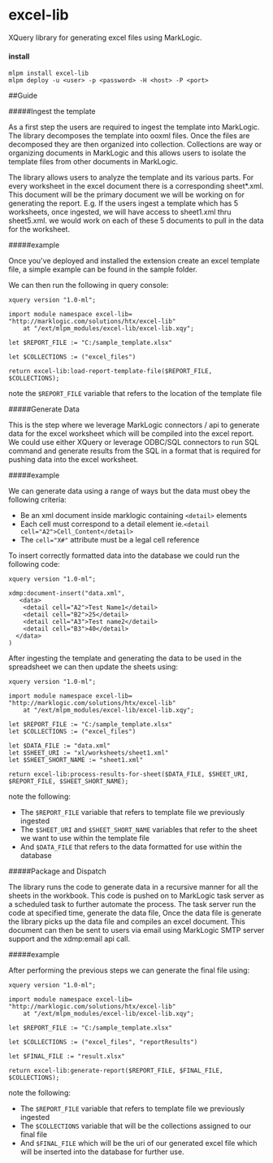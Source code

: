 # excel-lib
XQuery library for generating excel files using MarkLogic.

#### install

    mlpm install excel-lib
	mlpm deploy -u <user> -p <password> -H <host> -P <port>


##Guide

#####Ingest the template

As a first step the users are required to ingest the template into MarkLogic. The library decomposes the template into ooxml files. Once the files are decomposed they are then organized into collection. Collections are way or organizing documents in MarkLogic and this allows users to isolate the template files from other documents in MarkLogic.

The library allows users to analyze the template and its various parts. For every worksheet in the excel document there is a corresponding sheet*.xml. This document will be the primary document we will be working on for generating the report. E.g. If the users ingest a template which has 5 worksheets, once ingested, we will have access to sheet1.xml thru sheet5.xml. we would work on each of these 5 documents to pull in the data for the worksheet.

#####example

Once you've deployed and installed the extension create an excel template file, a simple example can be found in the sample folder.

We can then run the following in query console:

	xquery version "1.0-ml";
	
	import module namespace excel-lib= "http://marklogic.com/solutions/htx/excel-lib" 
		at "/ext/mlpm_modules/excel-lib/excel-lib.xqy";
		
	let $REPORT_FILE := "C:/sample_template.xlsx"

	let $COLLECTIONS := ("excel_files")
		  
	return excel-lib:load-report-template-file($REPORT_FILE, $COLLECTIONS);


note the `$REPORT_FILE` variable that refers to the location of the template file

#####Generate Data

This is the step where we leverage MarkLogic connectors / api to generate data for the excel worksheet which will be compiled into the excel report.
We could use either XQuery or leverage ODBC/SQL connectors to run SQL command and generate results from the SQL in a format that is required for pushing data into the excel worksheet.


#####example

We can generate data using a range of ways but the data must obey the following criteria:

- Be an xml document inside marklogic containing `<detail>` elements
- Each cell must correspond to a detail element ie.`<detail cell="A2">Cell_Content</detail>`
- The `cell="X#"` attribute must be a legal cell reference


To insert correctly formatted data into the database we could run the following code:

	xquery version "1.0-ml";

	xdmp:document-insert("data.xml",
	   <data>
	    <detail cell="A2">Test Name1</detail>
	    <detail cell="B2">25</detail>
	    <detail cell="A3">Test name2</detail>
	    <detail cell="B3">40</detail>
	  </data> 
	)

After ingesting the template and generating the data to be used in the spreadsheet we can then update the sheets using:

	xquery version "1.0-ml";

	import module namespace excel-lib= "http://marklogic.com/solutions/htx/excel-lib" 
		at "/ext/mlpm_modules/excel-lib/excel-lib.xqy";
	
	let $REPORT_FILE := "C:/sample_template.xlsx"
	let $COLLECTIONS := ("excel_files")
	
	let $DATA_FILE := "data.xml"
	let $SHEET_URI := "xl/worksheets/sheet1.xml"
	let $SHEET_SHORT_NAME := "sheet1.xml"
	  
	return excel-lib:process-results-for-sheet($DATA_FILE, $SHEET_URI, $REPORT_FILE, $SHEET_SHORT_NAME);

note the following:

-  The `$REPORT_FILE` variable that refers to template file we previously ingested
-  The `$SHEET_URI` and `$SHEET_SHORT_NAME` variables that refer to the sheet we want to use within the template file
-  And `$DATA_FILE` that refers to the data formatted for use within the database

#####Package and Dispatch

The library runs the code to generate data in a recursive manner for all the sheets in the workbook.
This code is pushed on to MarkLogic task server as a scheduled task to further automate the process. 
The task server run the code at specified time, generate the data file, Once the data file is generate the library picks up the data file and compiles an excel document. This document can then be sent to users via email using MarkLogic SMTP server support and the xdmp:email api call. 

#####example

After performing the previous steps we can generate the final file using:

	xquery version "1.0-ml";
	
	import module namespace excel-lib= "http://marklogic.com/solutions/htx/excel-lib" 
		at "/ext/mlpm_modules/excel-lib/excel-lib.xqy";
	
	let $REPORT_FILE := "C:/sample_template.xlsx"
	
	let $COLLECTIONS := ("excel_files", "reportResults")
	
	let $FINAL_FILE := "result.xlsx"
	
	return excel-lib:generate-report($REPORT_FILE, $FINAL_FILE, $COLLECTIONS);

note the following:

-  The `$REPORT_FILE` variable that refers to template file we previously ingested
-  The `$COLLECTIONS` variable that will be the collections assigned to our final file
-  And `$FINAL_FILE` which will be the uri of our generated excel file which will be inserted into the database for further use.


